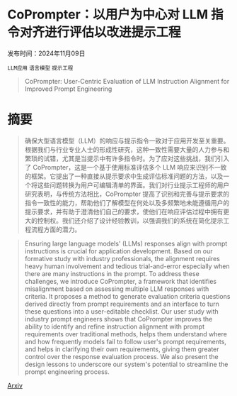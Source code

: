 # CoPrompter：以用户为中心对 LLM 指令对齐进行评估以改进提示工程

发布时间：2024年11月09日

`LLM应用` `语言模型` `提示工程`

> CoPrompter: User-Centric Evaluation of LLM Instruction Alignment for Improved Prompt Engineering

# 摘要

> 确保大型语言模型（LLM）的响应与提示指令一致对于应用开发至关重要。根据我们与行业专业人士的形成性研究，这种一致性需要大量的人力参与和繁琐的试错，尤其是当提示中有许多指令时。为了应对这些挑战，我们引入了 CoPrompter，这是一个基于使用标准评估多个 LLM 响应来识别不一致的框架。它提出了一种直接从提示要求中生成评估标准问题的方法，以及一个将这些问题转换为用户可编辑清单的界面。我们对行业提示工程师的用户研究表明，与传统方法相比，CoPrompter 提高了识别和完善与提示要求的指令一致性的能力，帮助他们了解模型在何处以及多频繁地未能遵循用户的提示要求，并有助于澄清他们自己的要求，使他们在响应评估过程中拥有更大的控制权。我们还介绍了设计经验教训，以强调我们的系统在简化提示工程流程方面的潜力。

> Ensuring large language models' (LLMs) responses align with prompt instructions is crucial for application development. Based on our formative study with industry professionals, the alignment requires heavy human involvement and tedious trial-and-error especially when there are many instructions in the prompt. To address these challenges, we introduce CoPrompter, a framework that identifies misalignment based on assessing multiple LLM responses with criteria. It proposes a method to generate evaluation criteria questions derived directly from prompt requirements and an interface to turn these questions into a user-editable checklist. Our user study with industry prompt engineers shows that CoPrompter improves the ability to identify and refine instruction alignment with prompt requirements over traditional methods, helps them understand where and how frequently models fail to follow user's prompt requirements, and helps in clarifying their own requirements, giving them greater control over the response evaluation process. We also present the design lessons to underscore our system's potential to streamline the prompt engineering process.

[Arxiv](https://arxiv.org/abs/2411.06099)
